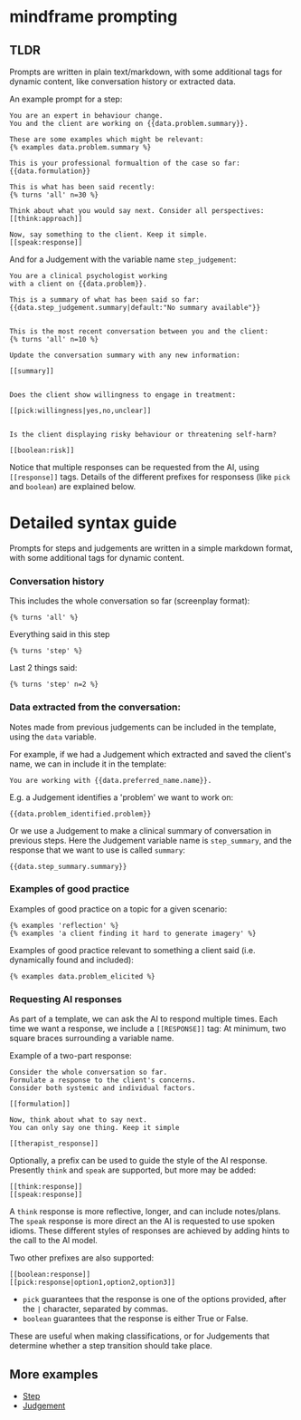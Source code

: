 
# mindframe prompting


## TLDR

Prompts are written in plain text/markdown, with some additional 
tags for dynamic content, like conversation history or extracted data. 

An example prompt for a step:

```
You are an expert in behaviour change.
You and the client are working on {{data.problem.summary}}.

These are some examples which might be relevant:
{% examples data.problem.summary %}

This is your professional formualtion of the case so far:
{{data.formulation}}

This is what has been said recently:
{% turns 'all' n=30 %}

Think about what you would say next. Consider all perspectives:
[[think:approach]]

Now, say something to the client. Keep it simple.
[[speak:response]]

```


And for a Judgement with the variable name `step_judgement`:

```
You are a clinical psychologist working
with a client on {{data.problem}}.

This is a summary of what has been said so far:
{{data.step_judgement.summary|default:"No summary available"}}


This is the most recent conversation between you and the client:
{% turns 'all' n=10 %}

Update the conversation summary with any new information:

[[summary]]


Does the client show willingness to engage in treatment:

[[pick:willingness|yes,no,unclear]]


Is the client displaying risky behaviour or threatening self-harm?

[[boolean:risk]]

```


Notice that multiple responses can be requested from the AI, using `[[response]]` tags.
Details of the different prefixes for responsess (like `pick` and `boolean`) are explained below.



# Detailed syntax guide

Prompts for steps and judgements are written in a simple markdown format, 
with some additional tags for dynamic content.



### Conversation history

This includes the whole conversation so far (screenplay format):

```
{% turns 'all' %}
```

Everything said in this step

```
{% turns 'step' %}
```

Last 2 things said:

```
{% turns 'step' n=2 %}
```



### Data extracted from the conversation:

Notes made from previous judgements can be included in the template, using the `data` variable.

For example, if we had a Judgement which extracted and saved the client's name, we can in include it in the template:

```
You are working with {{data.preferred_name.name}}.
```


E.g. a Judgement identifies a 'problem' we want to work on:

```
{{data.problem_identified.problem}}
```


Or we use a Judgement to make a clinical summary of conversation in previous steps. 
Here the Judgement variable name is `step_summary`, and the
response that we want to use is called `summary`:

```
{{data.step_summary.summary}}
```




### Examples of good practice

Examples of good practice on a topic for a given scenario:

```
{% examples 'reflection' %}
{% examples 'a client finding it hard to generate imagery' %}
```


Examples of good practice relevant to something a client said (i.e. dynamically found and included):

```
{% examples data.problem_elicited %}
```


### Requesting AI responses

As part of a template, we can ask the AI to respond multiple times.
Each time we want a response, we include a `[[RESPONSE]]` tag: 
At minimum, two square braces surrounding a variable name.

Example of a two-part response:

```
Consider the whole conversation so far.
Formulate a response to the client's concerns.
Consider both systemic and individual factors.

[[formulation]]

Now, think about what to say next. 
You can only say one thing. Keep it simple

[[therapist_response]]
```


Optionally, a prefix can be used to guide the style of the AI response.
Presently `think` and `speak` are supported, but more may be added:

```
[[think:response]]
[[speak:response]]
```

A `think` response is more reflective, longer, and can include notes/plans. 
The `speak` response is more direct an the AI is requested to use spoken idioms.
These different styles of responses are achieved by adding hints to the call to the AI model.


Two other prefixes are also supported:

```
[[boolean:response]]
[[pick:response|option1,option2,option3]]
```

- `pick` guarantees that the response is one of the options provided, after the `|` character, separated by commas.
- `boolean` guarantees that the response is either True or False.

These are useful when making classifications, or for Judgements that determine whether a 
step transition should take place.


## More examples

- [Step](syntax-exmaple.step)
- [Judgement](syntax-exmaple.judgement)